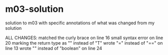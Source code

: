# m03-solution
solution to m03 with specific annotations of what was changed from my solution


ALL CHANGES:
matched the curly brace on line 16 
small syntax error on line 20 marking the return type as "<T>" instead of "T"
wrote "=" instead of "==" on line 13
wrote "<T>" instead of "boolean" on line 24
